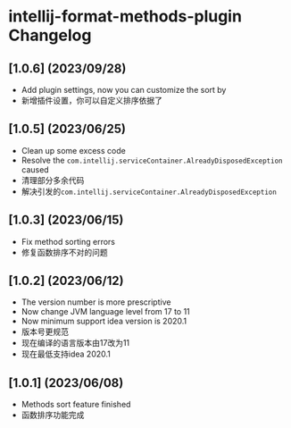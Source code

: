 <!-- Keep a Changelog guide -> https://keepachangelog.com -->

# intellij-format-methods-plugin Changelog

## [1.0.6] (2023/09/28)
- Add plugin settings, now you can customize the sort by
- 新增插件设置，你可以自定义排序依据了

## [1.0.5] (2023/06/25)
- Clean up some excess code
- Resolve the `com.intellij.serviceContainer.AlreadyDisposedException` caused
- 清理部分多余代码
- 解决引发的`com.intellij.serviceContainer.AlreadyDisposedException`

## [1.0.3] (2023/06/15)
- Fix method sorting errors
- 修复函数排序不对的问题

## [1.0.2] (2023/06/12)
- The version number is more prescriptive
- Now change JVM language level from 17 to 11
- Now minimum support idea version is 2020.1
- 版本号更规范
- 现在编译的语言版本由17改为11
- 现在最低支持idea 2020.1

## [1.0.1] (2023/06/08)
- Methods sort feature finished
- 函数排序功能完成

